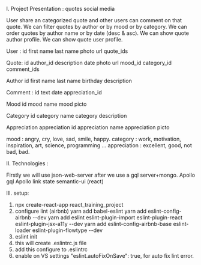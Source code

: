 I. Project Presentation : quotes social media

User share an categorized quote and other users can comment on that quote.
We can filter quotes by author or by mood or by category.
We can order quotes by author name or by date (desc & asc).
We can show quote author profile.
We can show quote user profile.

User :
id
first name
last name
photo url
quote_ids

Quote:
id
author_id
description
date
photo url
mood_id
category_id
comment_ids

Author
id
first name
last name
birthday
description

Comment :
id
text
date
appreciation_id

Mood
id
mood name
mood picto

Category
id
category name
category description

Appreciation
appreciation id
appreciation name
appreciation picto

mood : angry, cry, love, sad, smile, happy.
category : work, motivation, inspiration, art, science, programming ...
appreciation : excellent, good, not bad, bad.

II. Technologies :

Firstly we will use json-web-server after we use a gql server+mongo.
Apollo
gql
Apollo link state
semantic-ui (react)


III. setup:

1. npx create-react-app react_training_project
2. configure lint (airbnb) 
yarn add babel-eslint
yarn add eslint-config-airbnb --dev
yarn add eslint eslint-plugin-import eslint-plugin-react eslint-plugin-jsx-a11y --dev
yarn add eslint-config-airbnb-base eslint-loader eslint-plugin-flowtype --dev 
3. eslint init
4. this will create .eslintrc.js file
5. add this configure to .eslintrc
6. enable on VS settings "eslint.autoFixOnSave": true, for auto fix lint error.


